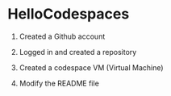# HelloCodespaces

1. Created a Github account

2. Logged in and created a repository

3. Created a codespace VM (Virtual Machine)

4. Modify the README file